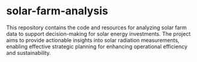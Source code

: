 # solar-farm-analysis
This repository contains the code and resources for analyzing solar farm data to support decision-making for solar energy investments. The project aims to provide actionable insights into solar radiation measurements, enabling effective strategic planning for enhancing operational efficiency and sustainability.
